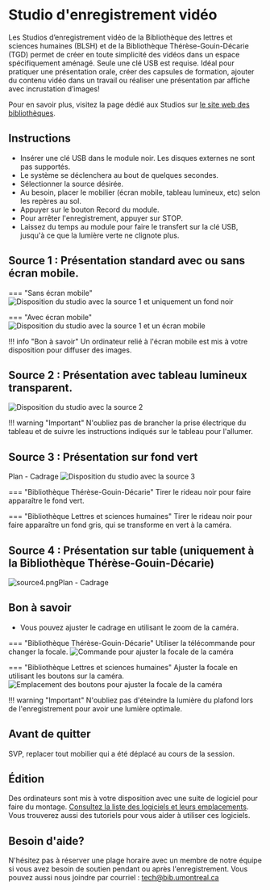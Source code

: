 # Studio d'enregistrement vidéo
Les Studios d’enregistrement vidéo de la Bibliothèque des lettres et sciences humaines (BLSH) et de la Bibliothèque Thérèse-Gouin-Décarie (TGD) permet de créer en toute simplicité des vidéos dans un espace spécifiquement aménagé. Seule une clé USB est requise. Idéal pour pratiquer une présentation orale, créer des capsules de formation, ajouter du contenu vidéo dans un travail ou réaliser une présentation par affiche avec incrustation d’images!

Pour en savoir plus, visitez la page dédié aux Studios sur [le site web des bibliothèques](https://bib.umontreal.ca/travailler/espaces/creation-numerique/studio-enregistrement). 

## Instructions

- Insérer une clé USB dans le module noir. Les disques externes ne sont pas supportés.
- Le système se déclenchera au bout de quelques secondes. 
- Sélectionner la source désirée. 
- Au besoin, placer le mobilier (écran mobile, tableau lumineux, etc) selon les repères au sol.
- Appuyer sur le bouton Record du module. 
- Pour arrêter l'enregistrement, appuyer sur STOP. 
- Laissez du temps au module pour faire le transfert sur la clé USB, jusqu'à ce que la lumière verte ne clignote plus. 

## Source 1 : Présentation standard avec ou sans écran mobile.

=== "Sans écran mobile"
    ![Disposition du studio avec la source 1 et uniquement un fond noir](../../assets/images/medias/source1.png) 

=== "Avec écran mobile"
    ![Disposition du studio avec la source 1 et un écran mobile](../../assets/images/medias/source1ecran.png)

!!! info "Bon à savoir"
    Un ordinateur relié à l'écran mobile est mis à votre disposition pour diffuser des images.

## Source 2 : Présentation avec tableau lumineux transparent. 
![Disposition du studio avec la source 2](../../assets/images/medias/source2.png)

!!! warning "Important"
    N'oubliez pas de brancher la prise électrique du tableau et de suivre les instructions indiqués sur le tableau pour l'allumer.

## Source 3 : Présentation sur fond vert
Plan - Cadrage
![Disposition du studio avec la source 3](/../assets/images/medias/source3.png "source3.png")

=== "Bibliothèque Thérèse-Gouin-Décarie"
    Tirer le rideau noir pour faire apparaître le fond vert.

=== "Bibliothèque Lettres et sciences humaines"
    Tirer le rideau noir pour faire apparaître un fond gris, qui se transforme en vert à la caméra. 

## Source 4 : Présentation sur table (uniquement à la Bibliothèque Thérèse-Gouin-Décarie)
![source4.png](../../assets/images/medias/source4.png)Plan - Cadrage

## Bon à savoir
- Vous pouvez ajuster le cadrage en utilisant le zoom de la caméra.

=== "Bibliothèque Thérèse-Gouin-Décarie"
    Utiliser la télécommande pour changer la focale. 
    ![Commande pour ajuster la focale de la caméra](../../assets/images/medias/commandetgd.png) 
    
=== "Bibliothèque Lettres et sciences humaines"
    Ajuster la focale en utilisant les boutons sur la caméra.
    ![Emplacement des boutons pour ajuster la focale de la caméra](../../assets/images/medias/commandelsh.png)

!!! warning "Important"
    N'oubliez pas d'éteindre la lumière du plafond lors de l'enregistrement pour avoir une lumière optimale. 

## Avant de quitter
SVP, replacer tout mobilier qui a été déplacé au cours de la session. 

## Édition
Des ordinateurs sont mis à votre disposition avec une suite de logiciel pour faire du montage.
[Consultez la liste des logiciels et leurs emplacements](../../logiciels/index.md). Vous trouverez aussi des tutoriels pour vous aider à utiliser ces logiciels.

## Besoin d'aide?
N'hésitez pas à réserver une plage horaire avec un membre de notre équipe si vous avez besoin de soutien pendant ou après l'enregistrement. Vous pouvez aussi nous joindre par courriel : tech@bib.umontreal.ca
